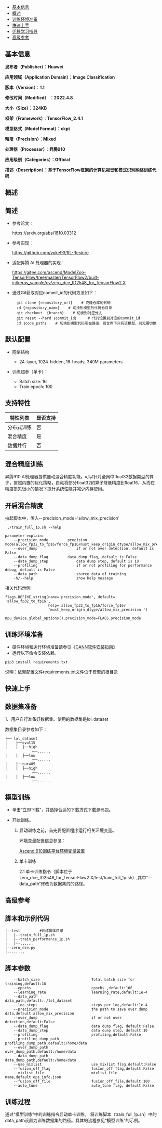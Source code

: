 - [基本信息](#基本信息.md)
- [概述](#概述.md)
- [训练环境准备](#训练环境准备.md)
- [快速上手](#快速上手.md)
- [迁移学习指导](#迁移学习指导.md)
- [高级参考](#高级参考.md)
<h2 id="基本信息.md">基本信息</h2>

**发布者（Publisher）：Huawei**

**应用领域（Application Domain）：Image Classification**

**版本（Version）：1.1**

**修改时间（Modified） ：2022.4.8**

**大小（Size）：324KB**

**框架（Framework）：TensorFlow_2.4.1**

**模型格式（Model Format）：ckpt**

**精度（Precision）：Mixed**

**处理器（Processor）：昇腾910**

**应用级别（Categories）：Official**

**描述（Description）：基于TensorFlow框架的计算机视觉和模式识别网络训练代码**

<h2 id="概述.md">概述</h2>

## 简述

- 参考论文：

  https://arxiv.org/abs/1810.03312

- 参考实现：

  https://github.com/yuke93/RL-Restore
  

- 适配昇腾 AI 处理器的实现：
    
   https://gitee.com/ascend/ModelZoo-TensorFlow/tree/master/TensorFlow2/built-in/keras_sample/cv/zero_dce_ID2548_for_TensorFlow2.X

- 通过Git获取对应commit\_id的代码方法如下：
    
        git clone {repository_url}    # 克隆仓库的代码
        cd {repository_name}    # 切换到模型的代码仓目录
        git checkout  {branch}    # 切换到对应分支
        git reset --hard ｛commit_id｝     # 代码设置到对应的commit_id
        cd ｛code_path｝    # 切换到模型代码所在路径，若仓库下只有该模型，则无需切换
    

## 默认配置<a name="section91661242121611"></a>
-   网络结构
    -   24-layer, 1024-hidden, 16-heads, 340M parameters
    
-   训练超参（单卡）：
    -   Batch size: 16
    -   Train epoch: 100


## 支持特性<a name="section1899153513554"></a>

| 特性列表  | 是否支持 |
|-------|------|
| 分布式训练 | 否    |
| 混合精度  | 是    |
| 数据并行  | 否    |


## 混合精度训练<a name="section168064817164"></a>

昇腾910 AI处理器提供自动混合精度功能，可以针对全网中float32数据类型的算子，按照内置的优化策略，自动将部分float32的算子降低精度到float16，从而在精度损失很小的情况下提升系统性能并减少内存使用。

## 开启混合精度<a name="section20779114113713"></a>
拉起脚本中，传入--precision_mode='allow_mix_precision'

```
 ./train_full_1p.sh --help

parameter explain:
    --precision_mode         precision mode(allow_fp32_to_fp16/force_fp16/must_keep_origin_dtype/allow_mix_precision)
    --over_dump                  if or not over detection, default is False
    --data_dump_flag         data dump flag, default is False
    --data_dump_step             data dump step, default is 10
    --profiling                  if or not profiling for performance debug, default is False
    --data_path                  source data of training
    -h/--help                    show help message
```

相关代码示例:

```
flags.DEFINE_string(name='precision_mode', default= 'allow_fp32_to_fp16',
                    help='allow_fp32_to_fp16/force_fp16/ ' 
                    'must_keep_origin_dtype/allow_mix_precision.')

npu_device.global_options().precision_mode=FLAGS.precision_mode
```

<h2 id="训练环境准备.md">训练环境准备</h2>

-  硬件环境和运行环境准备请参见《[CANN软件安装指南](https://support.huawei.com/enterprise/zh/ascend-computing/cann-pid-251168373?category=installation-update)》
-  运行以下命令安装依赖。
```
pip3 install requirements.txt
```
说明：依赖配置文件requirements.txt文件位于模型的根目录

<h2 id="快速上手.md">快速上手</h2>

## 数据集准备<a name="section361114841316"></a>

1、用户自行准备好数据集。使用的数据集是lol_dataset

数据集目录参考如下：

```
├── lol_dataset
│    ├──eval15   
│    │  ├──high
            ├──......
│    │  ├──low
            ├──......
│    ├──our485  
│    │  ├──high
            ├──......
│    │  ├──low
            ├──......
```



## 模型训练<a name="section715881518135"></a>
- 单击“立即下载”，并选择合适的下载方式下载源码包。

- 开始训练。

    1. 启动训练之前，首先要配置程序运行相关环境变量。

       环境变量配置信息参见：

          [Ascend 910训练平台环境变量设置](https://gitee.com/ascend/modelzoo/wikis/Ascend%20910%E8%AE%AD%E7%BB%83%E5%B9%B3%E5%8F%B0%E7%8E%AF%E5%A2%83%E5%8F%98%E9%87%8F%E8%AE%BE%E7%BD%AE?sort_id=3148819)


    2. 单卡训练
       
        2.1 单卡训练指令（脚本位于zero_dce_ID2548_for_TensorFlow2.X/test/train_full_1p.sh）,其中“--data_path”修改为数据集的的路径。


<h2 id="高级参考.md">高级参考</h2>

## 脚本和示例代码

```
|--test			#训练脚本目录
|	|--train_full_1p.sh
|	|--train_performance_1p.sh
|   |--......
|--zero_dce.py
|--......
```

## 脚本参数<a name="section6669162441511"></a>

``` 
	--batch_size					    Total batch size for training,default:16
	--epochs					        epochs ,default:100
	--learning_rate         			learning_rate,default:1e-4
    --data_path		         			data_path,default:./lol_dataset
	--log_steps         			    steps per log,default:1e-4
	--precision_mode         			the path to save over dump data,default:allow_mix_precision
	--over_dump         			    if or not over detection,default:False
    --data_dump_flag	     			data dump flag, default:False
    --data_dump_step		 			data dump step, default:10
	--profiling         			    profiling,default:False
	--profiling_dump_path         		profiling_dump_path,default:/home/data
	--over_dump_path         			over_dump_path,default:/home/data
	--data_dump_path         			data_dump_path,default:/home/data
    --use_mixlist		         		use_mixlist flag,default:False
    --fusion_off_flag		         	fusion_off flag,default:False
    --mixlist_file		         		mixlist file name,default:ops_info.json
    --fusion_off_file		         	fusion_off_file,default:100
    --auto_tune		         			auto_tune flag, default:False
```

## 训练过程<a name="section1589455252218"></a>

通过“模型训练”中的训练指令启动单卡训练。
将训练脚本（train_full_1p.sh）中的data_path设置为训练数据集的路径。具体的流程参见“模型训练”的示例。



